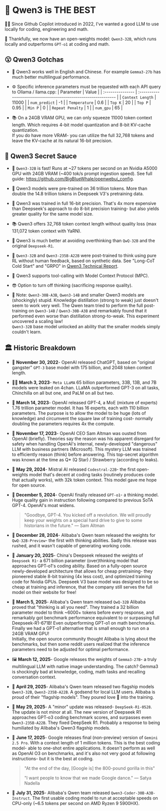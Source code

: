 # 💪 Qwen3 is **THE BEST**

🧙‍♂️ Since Github Copilot introduced in 2022, I've wanted a good LLM to use locally for coding, engineering and math.

🤗 Thankfully, we now have an open-weights model: `Qwen3-32B`, which runs locally and outperforms `GPT-o1` at coding and math.

## 😮 Qwen3 Gotchas

- 💬 Qwen3 works well in English and Chinese. For example `Gemma3-27b` has much better multilingual performance.

- ⚙️ Specific inference parameters must be requested with each API query to Ollama / llama.cpp:
    | Parameter        | Value                                                           |
    | :--------------- | :-------------------------------------------------------------- |
    | `Context Length` | 11000                                                           |
    | `num_predict`    | -1                                                              |
    | `Temperature`    | 0.6                                                             |
    | `Top K`          | 20                                                              |
    | `Top P`          | 0.95                                                            |
    | `Min P`          | 0                                                               |
    | `Repeat Penalty` | 1                                                               |
    | `num_gpu`        | 65                                                              |

- 📚 On a 24GB VRAM GPU, we can only squeeze 11000 token context length. Which requires 4-bit model quantization and 8-bit KV-cache quantization.\
If you do have more VRAM- you can utilize the full 32,768 tokens and leave the KV-cache at its natural 16-bit precision.

## 🧪 Qwen3 Secret Sauce

- 🚀 `Qwen3-32B` is fast! Runs at ~27 tokens per second on an Nvidia A5000 GPU with 24GB VRAM (~400 tok/s prompt ingestion speed). See full guide: https://github.com/BigBIueWhale/openwebui_config.

- 🤯 Qwen3 models were pre-trained on 36 trillion tokens. More than double the 14.8 trillion tokens in Deepseek V3's pretraining data.

- 🧠 Qwen3 was trained in full 16-bit precision. That's 4x more expensive than Deepseek's approach to do 8-bit precision training- but also yields greater quality for the same model size.

- 📚 Qwen3 offers 32,768 token context length without quality loss (max 131,072 token context with YaRN).

- 😤 Qwen3 is much better at avoiding overthinking than `QwQ-32B` and the original `Deepseek-R1`.

- 🤖 `Qwen3-32B` and `Qwen3-235B-A22B` were post-trained to think using pure RL without human feedback, based on synthetic data. See "Long-CoT Cold Start" and "GRPO" in [Qwen3 Technical Report](https://arxiv.org/pdf/2505.09388).

- 🔨 Qwen3 supports tool-calling with Model Context Protocol (MPC).

- 😎 Option to turn off thinking (sacrificing response quality).

- 🤡 Note: `Qwen3-30B-A3B`, `Qwen3-14B` and smaller Qwen3 models are (shockingly) stupid. Knowledge distillation (strong to weak) just doesn't seem to work very well. The Qwen team tried to perform the full post-training on `Qwen3-14B` / `Qwen3-30B-A3B` and remarkably found that it performed even worse than distillation strong-to-weak. This experiment uncovered a scaling law!\
`Qwen3-32B` base model unlocked an ability that the smaller models simply couldn't learn.

## 🏛️ Historic Breakdown

- 🤠 **November 30, 2022**- OpenAI released ChatGPT, based on "original gangster" `GPT-3` base model with 175 billion, and 2048 token context length.

- 🦸‍♂️ **March 3, 2023**- `Meta LLaMA` 65 billion parameters, 33B, 13B, and 7B models were leaked on 4chan. LLaMA outperformed GPT-3 on all tasks, Chinchilla on all but one, and PaLM on all but two.

- 👑 **March 14, 2023**- OpenAI released GPT-4, a MoE (mixture of experts) 1.76 trillion parameter model. It has 16 experts, each with 110 billion parameters. The purpose is to allow the model to be huge (lots of knowledge) and circumvent the square law of training cost- normally doubling the parameters requires 4x the compute.

- 👟 **November 17, 2023**- OpenAI CEO Sam Altman was ousted from OpenAI (briefly). Theories say the reason was his apparent disregard for safety when handling OpenAI's internal, newly-developed "dangerous" LLM with business partners (Microsoft). This mystery LLM was trained to efficiently reason (think) before answering. This top-secret algorithm was known at the time as Q* (Q Star) / Strawberry (according to leaks).

- 🎨 **May 29, 2024**- Mistral AI released `Codestral-22B`- the first open-weights model that's decent at coding tasks (routinely produces code that actually works), with 32k token context. This model gave me hope for open source.

- 👑 **December 5, 2024**- OpenAI finally released `GPT-o1`- a thinking model. Huge quality gain in instruction following compared to previous SoTA GPT-4. OpenAI's moat widens.

    > "Goodbye, GPT-4. You kicked off a revolution. We will proudly keep your weights on a special hard drive to give to some historians in the future." — Sam Altman

- 🫠 **December 28, 2024**- Alibaba's Qwen team released the weights for `QwQ-32B-Preview`- the first with thinking abilities. Sadly this release was rushed, and it wasn't capable of generating working code.

- 🐳 **January 20, 2025**- China's Deepseek released the weights of `Deepseek R1`- a 671 billion parameter (over)thinking model that approaches GPT-o1's coding ability. Based on a fully-open source newly-developed architecture that allows for cheap pretraining- they pioneered stable 8-bit training (4x less cost), and optimized training code for Nvidia GPUs. Deepseek V3 base model was designed to be so cheap at training and inference, that the company still serves the full model on their website for free!

- 🤔 **March 5, 2025**- Alibaba's Qwen team released `QwQ-32B` Alibaba proved that "thinking is all you need". They trained a 32 billion parameter model to think ~6000+ tokens before every response, and remarkably got benchmark performance equivalent to or surpassing full Deepseek-R1-671B! Even outperforming GPT-o1 on math benchmarks. Finally we had a GPT-o1 alternative that is small enough to run on a 24GB VRAM GPU!\
Initially, the open source community thought Alibaba is lying about the benchmarks, but then some reddit users realized that the inference parameters need to be adjusted for optimal performance.

- 🖼️ **March 12, 2025**- Google releases the weights of `Gemma3-27B`- a truly multilingual LLM with native image understanding. The catch? Gemma3 is shockingly bad at knowledge, coding, math tasks and recalling conversation context.

- 💪 **April 29, 2025**- Alibaba's Qwen team released two flagship models `Qwen3-32B`, `Qwen3-235B-A22B`. A godsend for local LLM users. Alibaba is proud of their "flagship models". They poured love 💖 into the training.

- 🐳 **May 29, 2025**- A "minor" update was released- `DeepSeek-R1-0528`. The update is not minor at all. The new version of Deepseek R1 approaches GPT-o3 coding benchmark scores, and surpasses even `Qwen3-235B-A22B`. They fixed DeepSeek R1. Probably a response to being humiliated by Alibaba's Qwen3 flagship models.

- 👑 **June 17, 2025**- Google releases final (non-preview) version of `Gemini 2.5 Pro`. With a context length of 1 million tokens. This is the best coding model- able to one-shot entire applications. It doesn't perform as well as OpenAI O3 on benchmarks, and it's also not very good at following instructions- but it is the best at coding.

    > "At the end of the day, [Google is] the 800-pound gorilla in this"
    >
    > "I want people to know that we made Google dance." — Satya Nadella

- 💪 **July 31, 2025**- Alibaba's Qwen team released `Qwen3-Coder-30B-A3B-Instruct`. The first usable coding model to run at acceptable speeds on CPU-only (~6.5 tokens per second on AMD Ryzen 9 5900HX).
